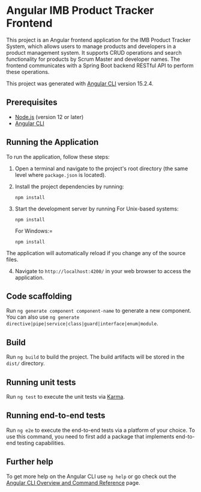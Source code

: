 # Angular IMB Product Tracker Frontend

This project is an Angular frontend application for the IMB Product Tracker System, which allows users to manage products and developers in a product management system. It supports CRUD operations and search functionality for products by Scrum Master and developer names. The frontend communicates with a Spring Boot backend RESTful API to perform these operations.

This project was generated with [Angular CLI](https://github.com/angular/angular-cli) version 15.2.4.

## Prerequisites

- [Node.js](https://nodejs.org/) (version 12 or later)
- [Angular CLI](https://cli.angular.io/)

## Running the Application

To run the application, follow these steps:

1. Open a terminal and navigate to the project's root directory (the same level where `package.json` is located).

2. Install the project dependencies by running:
   
    ```
    npm install
    ```
3. Start the development server by running
   For Unix-based systems:
    ```
    npm install
    ```
    For Windows:=
    ```
    npm install
    ```
The application will automatically reload if you change any of the source files.

4. Navigate to `http://localhost:4200/` in your web browser to access the application.

## Code scaffolding
Run `ng generate component component-name` to generate a new component. You can also use `ng generate directive|pipe|service|class|guard|interface|enum|module`.

## Build

Run `ng build` to build the project. The build artifacts will be stored in the `dist/` directory.

## Running unit tests

Run `ng test` to execute the unit tests via [Karma](https://karma-runner.github.io).

## Running end-to-end tests

Run `ng e2e` to execute the end-to-end tests via a platform of your choice. To use this command, you need to first add a package that implements end-to-end testing capabilities.

## Further help

To get more help on the Angular CLI use `ng help` or go check out the [Angular CLI Overview and Command Reference](https://angular.io/cli) page.
